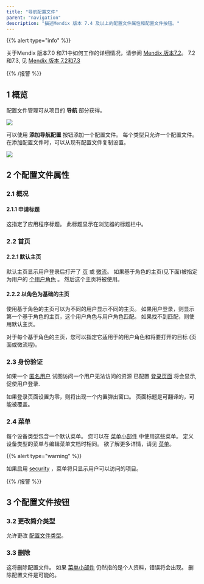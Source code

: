 ```yaml
---
title: "导航配置文件"
parent: "navigation"
description: "描述Mendix 版本 7.4 及以上的配置文件属性和配置文件按钮。"
---
```


{{% alert type="info" %}}

关于Mendix 版本7.0 和7.1中如何工作的详细情况，请参阅 [Mendix 版本7.2](navigation-before-72)。 7.2和7.3, 见 [Mendix 版本 7.2和7.3](navigation-in-72-and-73)

{{% /报警 %}}

## 1 概览

配置文件管理可从项目的 **导航** 部分获得。

![](attachments/modeler-core/2018-03-01_17-29-32.png)

可以使用 **添加导航配置** 按钮添加一个配置文件。 每个类型只允许一个配置文件。 在添加配置文件时，可以从现有配置文件复制设置。

![](attachments/modeler-core/2018-03-01_17-31-42.png)

## 2 个配置文件属性

### 2.1 概况

#### 2.1.1 申请标题

这指定了应用程序标题。 此标题显示在浏览器的标题栏中。

### 2.2 首页

#### 2.2.1 默认主页

默认主页显示用户登录后打开了 [页](page) 或 [微流](microflow)。 如果基于角色的主页(见下面)被指定为用户的 [个用户角色](user-roles) 。 然后这个主页将被使用。

#### 2.2.2 以角色为基础的主页

使用基于角色的主页可以为不同的用户显示不同的主页。 如果用户登录，则显示第一个基于角色的主页，这个用户角色与用户角色匹配。 如果找不到匹配，则使用默认主页。

对于每个基于角色的主页，您可以指定它适用于的用户角色和将要打开的目标 (页面或微流程)。

### 2.3 身份验证

如果一个 [匿名用户](anonymous-users) 试图访问一个用户无法访问的资源 已配置 [登录页面](authentication-widgets) 将会显示, 促使用户登录.

如果登录页面设置为零，则将出现一个内置弹出窗口。 页面标题是可翻译的，可能被覆盖。

### 2.4 菜单

每个设备类型包含一个默认菜单。 您可以在 [菜单小部件](menu-widgets) 中使用这些菜单。 定义设备类型的菜单与编辑菜单文档时相同。 欲了解更多详情，请见 [菜单](menu)。

{{% alert type="warning" %}}

如果启用 [security](project-security) ，菜单将只显示用户可以访问的项目。

{{% /报警 %}}

## 3 个配置文件按钮

### 3.2 更改简介类型

允许更改 [配置文件类型](navigation)。

### 3.3 删除

这将删除配置文件。 如果 [菜单小部件](menu-widgets) 仍然指的是个人资料，错误将会出现。 删除配置文件是可能的。
